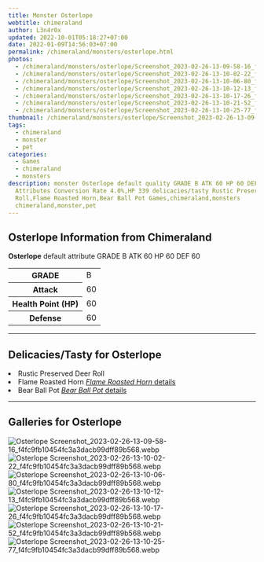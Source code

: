 ```yaml
---
title: Monster Osterlope
webtitle: chimeraland
author: L3n4r0x
updated: 2022-10-01T05:18:27+07:00
date: 2022-01-09T14:56:03+07:00
permalink: /chimeraland/monsters/osterlope.html
photos:
  - /chimeraland/monsters/osterlope/Screenshot_2023-02-26-13-09-58-16_f4fc9fb10454fc3a3dacb99dff89b568.webp
  - /chimeraland/monsters/osterlope/Screenshot_2023-02-26-13-10-02-22_f4fc9fb10454fc3a3dacb99dff89b568.webp
  - /chimeraland/monsters/osterlope/Screenshot_2023-02-26-13-10-06-80_f4fc9fb10454fc3a3dacb99dff89b568.webp
  - /chimeraland/monsters/osterlope/Screenshot_2023-02-26-13-10-12-13_f4fc9fb10454fc3a3dacb99dff89b568.webp
  - /chimeraland/monsters/osterlope/Screenshot_2023-02-26-13-10-17-26_f4fc9fb10454fc3a3dacb99dff89b568.webp
  - /chimeraland/monsters/osterlope/Screenshot_2023-02-26-13-10-21-52_f4fc9fb10454fc3a3dacb99dff89b568.webp
  - /chimeraland/monsters/osterlope/Screenshot_2023-02-26-13-10-25-77_f4fc9fb10454fc3a3dacb99dff89b568.webp
thumbnail: /chimeraland/monsters/osterlope/Screenshot_2023-02-26-13-09-58-16_f4fc9fb10454fc3a3dacb99dff89b568.webp
tags:
  - chimeraland
  - monster
  - pet
categories:
  - Games
  - chimeraland
  - monsters
description: monster Osterlope default quality GRADE B ATK 60 HP 60 DEF 60
  Attributes Conversion Rate 4.0%,HP 339 delicacies/tasty Rustic Preserved Deer
  Roll,Flame Roasted Horn,Bear Ball Pot Games,chimeraland,monsters
  chimeraland,monster,pet
---
```


<section id="bootstrap-wrapper"><link rel="stylesheet" href="https://rawcdn.githack.com/dimaslanjaka/Web-Manajemen/0c3b5aa1813bd4abcd2c11bf3e37928b15c28664/css/bootstrap-5-3-0-alpha3-wrapper.css"/><h2 id="attribute">Osterlope Information from Chimeraland</h2><p><b>Osterlope</b> default attribute GRADE B ATK 60 HP 60 DEF 60<table><tr><th>GRADE</th><td>B</td></tr><tr><th>Attack</th><td>60</td></tr><tr><th>Health Point (HP)</th><td>60</td></tr><tr><th>Defense</th><td>60</td></tr></table></p><hr/><h2 id="delicacies">Delicacies/Tasty for Osterlope</h2><div class="bg-dark text-light"><li class="d-flex justify-content-between bg-dark text-light">Rustic Preserved Deer Roll </li><li class="d-flex justify-content-between bg-dark text-light">Flame Roasted Horn <a href="/chimeraland/recipes/flame-roasted-horn.html" title="Click here to view recipe Flame Roasted Horn details"><i>Flame Roasted Horn</i> details</a></li><li class="d-flex justify-content-between bg-dark text-light">Bear Ball Pot <a href="/chimeraland/recipes/bear-ball-pot.html" title="Click here to view recipe Bear Ball Pot details"><i>Bear Ball Pot</i> details</a></li></div><hr/><div id="gallery"><h2>Galleries for Osterlope</h2><div class="row"><div class="col-lg-6 col-12"><img src="/chimeraland/monsters/osterlope/Screenshot_2023-02-26-13-09-58-16_f4fc9fb10454fc3a3dacb99dff89b568.webp" alt="Osterlope Screenshot_2023-02-26-13-09-58-16_f4fc9fb10454fc3a3dacb99dff89b568.webp"/></div><div class="col-lg-6 col-12"><img src="/chimeraland/monsters/osterlope/Screenshot_2023-02-26-13-10-02-22_f4fc9fb10454fc3a3dacb99dff89b568.webp" alt="Osterlope Screenshot_2023-02-26-13-10-02-22_f4fc9fb10454fc3a3dacb99dff89b568.webp"/></div><div class="col-lg-6 col-12"><img src="/chimeraland/monsters/osterlope/Screenshot_2023-02-26-13-10-06-80_f4fc9fb10454fc3a3dacb99dff89b568.webp" alt="Osterlope Screenshot_2023-02-26-13-10-06-80_f4fc9fb10454fc3a3dacb99dff89b568.webp"/></div><div class="col-lg-6 col-12"><img src="/chimeraland/monsters/osterlope/Screenshot_2023-02-26-13-10-12-13_f4fc9fb10454fc3a3dacb99dff89b568.webp" alt="Osterlope Screenshot_2023-02-26-13-10-12-13_f4fc9fb10454fc3a3dacb99dff89b568.webp"/></div><div class="col-lg-6 col-12"><img src="/chimeraland/monsters/osterlope/Screenshot_2023-02-26-13-10-17-26_f4fc9fb10454fc3a3dacb99dff89b568.webp" alt="Osterlope Screenshot_2023-02-26-13-10-17-26_f4fc9fb10454fc3a3dacb99dff89b568.webp"/></div><div class="col-lg-6 col-12"><img src="/chimeraland/monsters/osterlope/Screenshot_2023-02-26-13-10-21-52_f4fc9fb10454fc3a3dacb99dff89b568.webp" alt="Osterlope Screenshot_2023-02-26-13-10-21-52_f4fc9fb10454fc3a3dacb99dff89b568.webp"/></div><div class="col-lg-6 col-12"><img src="/chimeraland/monsters/osterlope/Screenshot_2023-02-26-13-10-25-77_f4fc9fb10454fc3a3dacb99dff89b568.webp" alt="Osterlope Screenshot_2023-02-26-13-10-25-77_f4fc9fb10454fc3a3dacb99dff89b568.webp"/></div></div></div></section>